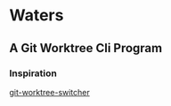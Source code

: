 # Waters
## A Git Worktree Cli Program


### Inspiration
[git-worktree-switcher](https://github.com/yankeexe/git-worktree-switcher)
